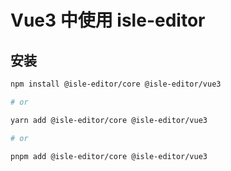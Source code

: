 # Vue3 中使用 isle-editor

## 安装

```bash
npm install @isle-editor/core @isle-editor/vue3

# or

yarn add @isle-editor/core @isle-editor/vue3

# or

pnpm add @isle-editor/core @isle-editor/vue3
```

<!-- ## 基础使用

### 引入样式

建议在您的入口文件（如 `main.js` 或 `main.ts`）中引入编辑器的样式

```js
import "@isle-editor/[view package]/dist/style.css";
```

以 `Vue3` 视图为例：

```js
import "@isle-editor/vue3/dist/style.css";
```

### 注册组件

不建议您全局注册，建议您在需要使用的地方单独导入组件

以 `Vue3` 视图为例：

```js
import { IsleEditor } from "@isle-editor/vue3";
```


### 使用组件

## 进阶使用
 -->
